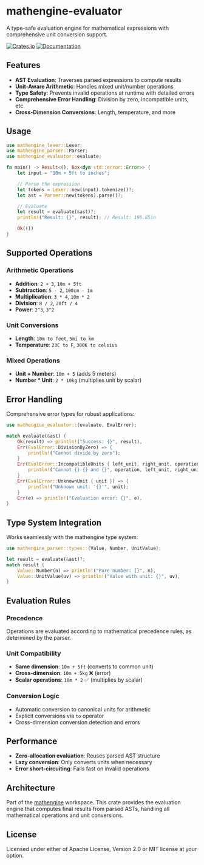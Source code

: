# mathengine-evaluator

A type-safe evaluation engine for mathematical expressions with comprehensive unit conversion support.

[![Crates.io](https://img.shields.io/crates/v/mathengine-evaluator.svg)](https://crates.io/crates/mathengine-evaluator)
[![Documentation](https://docs.rs/mathengine-evaluator/badge.svg)](https://docs.rs/mathengine-evaluator)

## Features

- **AST Evaluation**: Traverses parsed expressions to compute results
- **Unit-Aware Arithmetic**: Handles mixed unit/number operations
- **Type Safety**: Prevents invalid operations at runtime with detailed errors
- **Comprehensive Error Handling**: Division by zero, incompatible units, etc.
- **Cross-Dimension Conversions**: Length, temperature, and more

## Usage

```rust
use mathengine_lexer::Lexer;
use mathengine_parser::Parser;
use mathengine_evaluator::evaluate;

fn main() -> Result<(), Box<dyn std::error::Error>> {
    let input = "10m + 5ft to inches";

    // Parse the expression
    let tokens = Lexer::new(input).tokenize()?;
    let ast = Parser::new(tokens).parse()?;

    // Evaluate
    let result = evaluate(&ast)?;
    println!("Result: {}", result); // Result: 196.85in

    Ok(())
}
```

## Supported Operations

### Arithmetic Operations
- **Addition**: `2 + 3`, `10m + 5ft`
- **Subtraction**: `5 - 2`, `100cm - 1m`
- **Multiplication**: `3 * 4`, `10m * 2`
- **Division**: `8 / 2`, `20ft / 4`
- **Power**: `2^3`, `3^2`

### Unit Conversions
- **Length**: `10m to feet`, `5mi to km`
- **Temperature**: `23C to F`, `300K to celsius`

### Mixed Operations
- **Unit + Number**: `10m + 5` (adds 5 meters)
- **Number * Unit**: `2 * 10kg` (multiplies unit by scalar)

## Error Handling

Comprehensive error types for robust applications:

```rust
use mathengine_evaluator::{evaluate, EvalError};

match evaluate(&ast) {
    Ok(result) => println!("Success: {}", result),
    Err(EvalError::DivisionByZero) => {
        println!("Cannot divide by zero");
    }
    Err(EvalError::IncompatibleUnits { left_unit, right_unit, operation }) => {
        println!("Cannot {} {} and {}", operation, left_unit, right_unit);
    }
    Err(EvalError::UnknownUnit { unit }) => {
        println!("Unknown unit: '{}'", unit);
    }
    Err(e) => println!("Evaluation error: {}", e),
}
```

## Type System Integration

Works seamlessly with the mathengine type system:

```rust
use mathengine_parser::types::{Value, Number, UnitValue};

let result = evaluate(&ast)?;
match result {
    Value::Number(n) => println!("Pure number: {}", n),
    Value::UnitValue(uv) => println!("Value with unit: {}", uv),
}
```

## Evaluation Rules

### Precedence
Operations are evaluated according to mathematical precedence rules, as determined by the parser.

### Unit Compatibility
- **Same dimension**: `10m + 5ft` (converts to common unit)
- **Cross-dimension**: `10m + 5kg` ❌ (error)
- **Scalar operations**: `10m * 2` ✅ (multiplies by scalar)

### Conversion Logic
- Automatic conversion to canonical units for arithmetic
- Explicit conversions via `to` operator
- Cross-dimension conversion detection and errors

## Performance

- **Zero-allocation evaluation**: Reuses parsed AST structure
- **Lazy conversion**: Only converts units when necessary
- **Error short-circuiting**: Fails fast on invalid operations

## Architecture

Part of the [mathengine](https://github.com/username/mathengine) workspace. This crate provides the evaluation engine that computes final results from parsed ASTs, handling all mathematical operations and unit conversions.

## License

Licensed under either of Apache License, Version 2.0 or MIT license at your option.